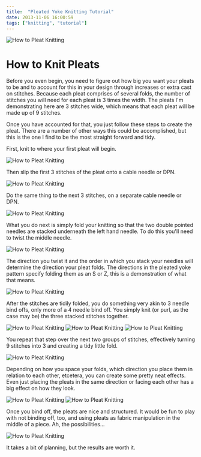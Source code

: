 ```yaml
---
title:  "Pleated Yoke Knitting Tutorial"
date: 2013-11-06 16:00:59
tags: ["knitting", "tutorial"]
---
```

![How to Pleat Knitting](/uploads/2013/11/how-to-pleat-knitting.jpg)

# How to Knit Pleats

Before you even begin, you need to figure out how big you want your pleats to be and to account for this in your design through increases or extra cast on stitches.  Because each pleat comprises of several folds, the number of stitches you will need for each pleat is 3 times the width. The pleats I'm demonstrating here are 3 stitches wide, which means that each pleat will be made up of 9 stitches.

Once you have accounted for that, you just follow these steps to create the pleat. There are a number of other ways this could be accomplished, but this is the one I find to be the most straight forward and tidy.

First, knit to where your first pleat will begin.

![How to Pleat Knitting](/uploads/2013/11/how-to-pleat-knitting01.jpg)

Then slip the first 3 stitches of the pleat onto a cable needle or DPN.

![How to Pleat Knitting](/uploads/2013/11/how-to-pleat-knitting02.jpg)

Do the same thing to the next 3 stitches, on a separate cable needle or DPN.

![How to Pleat Knitting](/uploads/2013/11/how-to-pleat-knitting03.jpg)

What you do next is simply fold your knitting so that the two double pointed needles are stacked underneath the left hand needle. To do this you'll need to twist the middle needle.

![How to Pleat Knitting](/uploads/2013/11/how-to-pleat-knitting04.jpg)

The direction you twist it and the order in which you stack your needles will determine the direction your pleat folds. The directions in the pleated yoke pattern specify folding them as an S or Z, this is a demonstration of what that means.

![How to Pleat Knitting](/uploads/2013/11/how-to-pleat-knitting05.jpg)

After the stitches are tidily folded, you do something very akin to 3 needle bind offs, only more of a 4 needle bind off. You simply knit (or purl, as the case may be) the three stacked stitches together.

![How to Pleat Knitting](/uploads/2013/11/how-to-pleat-knitting06.jpg)
![How to Pleat Knitting](/uploads/2013/11/how-to-pleat-knitting07.jpg)
![How to Pleat Knitting](/uploads/2013/11/how-to-pleat-knitting08.jpg)

You repeat that step over the next two groups of stitches, effectively turning 9 stitches into 3 and creating a tidy little fold.

![How to Pleat Knitting](/uploads/2013/11/how-to-pleat-knitting09.jpg)

Depending on how you space your folds, which direction you place them in relation to each other, etcetera, you can create some pretty neat effects. Even just placing the pleats in the same direction or facing each other has a big effect on how they look.

![How to Pleat Knitting](/uploads/2013/11/how-to-pleat-knitting10.jpg)
![How to Pleat Knitting](/uploads/2013/11/how-to-pleat-knitting11.jpg)

Once you bind off, the pleats are nice and structured. It would be fun to play with not binding off, too, and using pleats as fabric manipulation in the middle of a piece. Ah, the possibilities...

![How to Pleat Knitting](/uploads/2013/11/how-to-pleat-knitting12.jpg)

It takes a bit of planning, but the results are worth it. 
